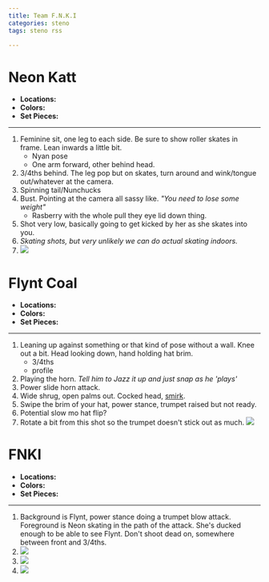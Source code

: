 ```yaml
---
title: Team F.N.K.I
categories: steno
tags: steno rss 

---
```


# Neon Katt

* **Locations:** 
* **Colors:** 
* **Set Pieces:** 

---

1. Feminine sit, one leg to each side. Be sure to show roller skates in frame. Lean inwards a little bit.
    - Nyan pose
    - One arm forward, other behind head.
2. 3/4ths behind. The leg pop but on skates, turn around and wink/tongue out/whatever at the camera. 
3. Spinning tail/Nunchucks
4. Bust. Pointing at the camera all sassy like. *"You need to lose some weight"*
    - Rasberry with the whole pull they eye lid down thing. 
5. Shot very low, basically going to get kicked by her as she skates into you. 
6. *Skating shots, but very unlikely we can do actual skating indoors.*
7. ![](https://i.imgur.com/IzQB0p5.png)

# Flynt Coal

* **Locations:** 
* **Colors:** 
* **Set Pieces:** 

---

1. Leaning up against something or that kind of pose without a wall. Knee out a bit. Head looking down, hand holding hat brim. 
    - 3/4ths
    - profile
2. Playing the horn. *Tell him to Jazz it up and just snap as he 'plays'*
3. Power slide horn attack. 
4. Wide shrug, open palms out. Cocked head, [smirk](https://i.imgur.com/D5U2nsV.jpg).
5. Swipe the brim of your hat, power stance, trumpet raised but not ready.
6. Potential slow mo hat flip?
7. Rotate a bit from this shot so the trumpet doesn't stick out as much. ![](https://i.imgur.com/4U1dVZw.png) 

# FNKI

* **Locations:** 
* **Colors:** 
* **Set Pieces:** 

---

1. Background is Flynt, power stance doing a trumpet blow attack. Foreground is Neon skating in the path of the attack. She's ducked enough to be able to see Flynt. Don't shoot dead on, somewhere between front and 3/4ths.
2. ![](https://i.imgur.com/dGySmMw.jpg)
3. ![](http://i.imgur.com/fY614zI.png)
4. ![](http://i.imgur.com/pEwScMv.png)
